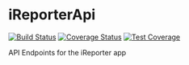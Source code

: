 # iReporterApi

[![Build Status](https://travis-ci.org/ringtho/iReporterApi.svg?branch=develop)](https://travis-ci.org/ringtho/iReporterApi) [![Coverage Status](https://coveralls.io/repos/github/ringtho/iReporterApi/badge.svg?branch=develop)](https://coveralls.io/github/ringtho/iReporterApi?branch=develop) [![Test Coverage](https://api.codeclimate.com/v1/badges/adefe911915e872403c5/test_coverage)](https://codeclimate.com/github/ringtho/iReporterApi/test_coverage)

API Endpoints for the iReporter app
